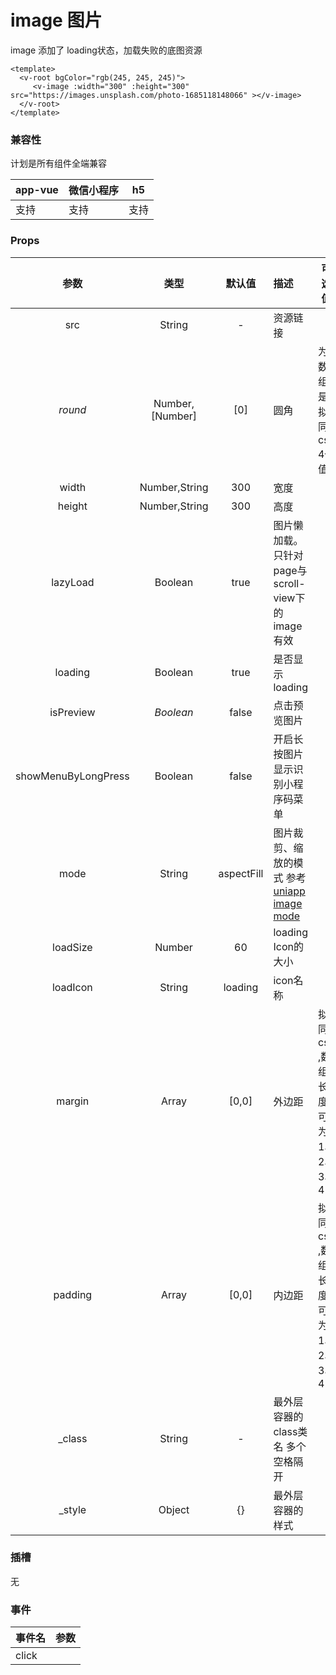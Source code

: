 # image 图片
  image 添加了 loading状态，加载失败的底图资源

<webview url="/pages/show/image"></webview>

```vue
<template>
  <v-root bgColor="rgb(245, 245, 245)">
     <v-image :width="300" :height="300" src="https://images.unsplash.com/photo-1685118148066" ></v-image>
  </v-root>
</template>
```


### 兼容性

计划是所有组件全端兼容

| app-vue | 微信小程序 | h5   |
| --- | --- | --- |
| 支持 | 支持 | 支持 |

### Props

| 参数 | 类型 | 默认值 | 描述 | 可选值 |
| :--: | :--: | :--: | :-- | ---- |
| src | String | - | 资源链接                                                     |  |
| *round* | Number,[Number] | [0] | 圆角 | 为数组是拟同css 4个值 |
| width | Number,String | 300 | 宽度 |  |
| height |    Number,String    | 300 | 高度 |  |
| lazyLoad | Boolean | true | 图片懒加载。只针对page与scroll-view下的image有效 |  |
| loading | Boolean | true | 是否显示loading |  |
|   isPreview   | *Boolean* |    false    | 点击预览图片                 |                                           |
| showMenuByLongPress | Boolean |    false    | 开启长按图片显示识别小程序码菜单         |                                           |
|   mode   |    String    |    aspectFill    | 图片裁剪、缩放的模式 参考 [uniapp image mode](https://uniapp.dcloud.net.cn/component/image.html#mode) |                                           |
| loadSize |    Number    |    60    | loading Icon的大小           |  |
| loadIcon |    String     | loading | icon名称                         |                                           |
|       margin        |      Array      |   [0,0]    | 外边距                                                       | 拟同css ,数组长度可为1、2、3、4 |
|       padding       |      Array      |   [0,0]    | 内边距                                                       | 拟同css ,数组长度可为1、2、3、4 |
|       _class        |     String      |     -      | 最外层容器的class类名 多个空格隔开                           |                                 |
|       _style        |     Object      |     {}     | 最外层容器的样式                                             |                                 |

### 插槽

无

### 事件

| 事件名 | 参数 |
| ------ | ---- |
| click  |      |

